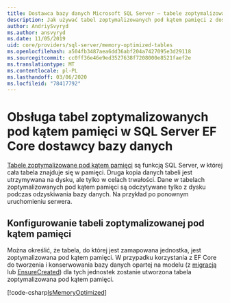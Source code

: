 ```yaml
---
title: Dostawca bazy danych Microsoft SQL Server — tabele zoptymalizowane pod kątem pamięci — EF Core
description: Jak używać tabel zoptymalizowanych pod kątem pamięci z dostawcą bazy danych Entity Framework Core SQL Server
author: AndriySvyryd
ms.author: ansvyryd
ms.date: 11/05/2019
uid: core/providers/sql-server/memory-optimized-tables
ms.openlocfilehash: a504fb3487aea6dd36abf204a7427095e3d29118
ms.sourcegitcommit: cc0ff36e46e9ed3527638f7208000e8521faef2e
ms.translationtype: MT
ms.contentlocale: pl-PL
ms.lasthandoff: 03/06/2020
ms.locfileid: "78417792"
---
```

# <a name="memory-optimized-tables-support-in-sql-server-ef-core-database-provider"></a>Obsługa tabel zoptymalizowanych pod kątem pamięci w SQL Server EF Core dostawcy bazy danych

[Tabele zoptymalizowane pod kątem pamięci](/sql/relational-databases/in-memory-oltp/memory-optimized-tables) są funkcją SQL Server, w której cała tabela znajduje się w pamięci. Druga kopia danych tabeli jest utrzymywana na dysku, ale tylko w celach trwałości. Dane w tabelach zoptymalizowanych pod kątem pamięci są odczytywane tylko z dysku podczas odzyskiwania bazy danych. Na przykład po ponownym uruchomieniu serwera.

## <a name="configuring-a-memory-optimized-table"></a>Konfigurowanie tabeli zoptymalizowanej pod kątem pamięci

Można określić, że tabela, do której jest zamapowana jednostka, jest zoptymalizowana pod kątem pamięci. W przypadku korzystania z EF Core do tworzenia i konserwowania bazy danych opartej na modelu (z [migracją](xref:core/managing-schemas/migrations/index) lub [EnsureCreated](/dotnet/api/Microsoft.EntityFrameworkCore.Storage.IDatabaseCreator.EnsureCreated)) dla tych jednostek zostanie utworzona tabela zoptymalizowana pod kątem pamięci.

[!code-csharp[IsMemoryOptimized](../../../../samples/core/SqlServer/InMemory/InMemoryContext.cs?name=IsMemoryOptimized)]
